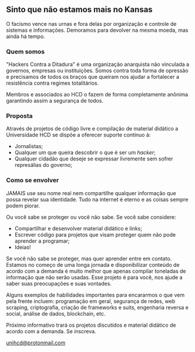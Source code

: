 ## Sinto que não estamos mais no Kansas
O facismo vence nas urnas e fora delas por organização e controle de sistemas e informações. Demoramos para devolver na mesma moeda, mas ainda há tempo.

### Quem somos
"Hackers Contra a Ditadura" é uma organização anarquista não vinculada a governos, empresas ou instituições. Somos contra toda forma de opressão e precisamos de todos os braços que queiram nos ajudar a fortalecer a resistência contra regimes totalitários. 

Membros e associados ao HCD o fazem de forma completamente anônima garantindo assim a segurança de todos.

### Proposta
Através de projetos de código livre e compilação de material didático a Universidade HCD se dispõe a oferecer suporte contínuo à:

- Jornalistas;
- Qualquer um que queira descobrir o que é ser um _hacker_;
- Qualquer cidadão que deseje se expressar livremente sem sofrer represálias do governo;

### Como se envolver
JAMAIS use seu nome real nem compartilhe qualquer informação que possa revelar sua identidade. Tudo na internet é eterno e as coisas sempre podem piorar. 

Ou você sabe se proteger ou você não sabe. Se você sabe considere:
- Compartilhar e desenvolver material didático e links;
- Escrever código para projetos que visam proteger quem não pode aprender a programar;
- Ideias!

Se você não sabe se proteger, mas quer aprender entre em contato. Estamos no começo de uma longa jornada e disponibilizar conteúdo de acordo com a demanda é muito melhor que apenas compilar toneladas de informação que não serão usadas. Esse projeto é para você, nos ajude a saber suas preocupações e suas vontades.

Alguns exemplos de habilidades importantes para encararmos o que vem pela frente incluem: programação em geral, segurança de redes, web scraping, criptografia, criação de frameworks e suits, engenharia reversa e social, análise de dados, blockchain, etc.

Próximo informativo trará os projetos discutidos e material didático de acordo com a demanda. Se inscreva.

unihcd@protonmail.com
